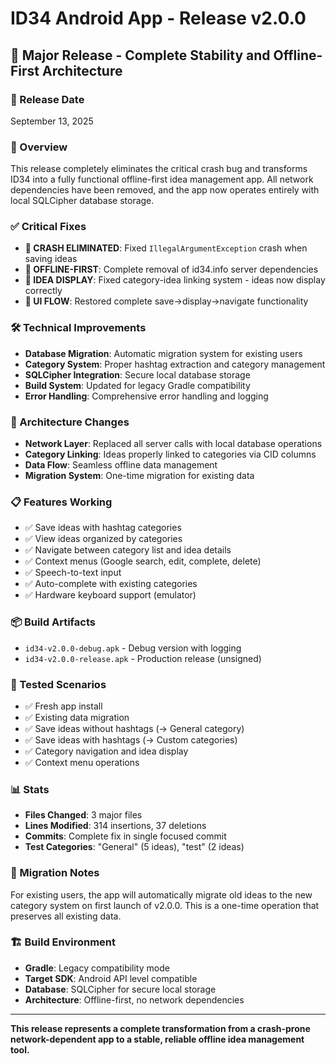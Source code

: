 # ID34 Android App - Release v2.0.0

## 🚀 Major Release - Complete Stability and Offline-First Architecture

### 📅 Release Date
September 13, 2025

### 🎯 Overview
This release completely eliminates the critical crash bug and transforms ID34 into a fully functional offline-first idea management app. All network dependencies have been removed, and the app now operates entirely with local SQLCipher database storage.

### ✅ Critical Fixes
- **🐛 CRASH ELIMINATED**: Fixed `IllegalArgumentException` crash when saving ideas
- **💾 OFFLINE-FIRST**: Complete removal of id34.info server dependencies
- **🔗 IDEA DISPLAY**: Fixed category-idea linking system - ideas now display correctly
- **📱 UI FLOW**: Restored complete save→display→navigate functionality

### 🛠 Technical Improvements
- **Database Migration**: Automatic migration system for existing users
- **Category System**: Proper hashtag extraction and category management  
- **SQLCipher Integration**: Secure local database storage
- **Build System**: Updated for legacy Gradle compatibility
- **Error Handling**: Comprehensive error handling and logging

### 🔧 Architecture Changes
- **Network Layer**: Replaced all server calls with local database operations
- **Category Linking**: Ideas properly linked to categories via CID columns
- **Data Flow**: Seamless offline data management
- **Migration System**: One-time migration for existing data

### 📋 Features Working
- ✅ Save ideas with hashtag categories
- ✅ View ideas organized by categories  
- ✅ Navigate between category list and idea details
- ✅ Context menus (Google search, edit, complete, delete)
- ✅ Speech-to-text input
- ✅ Auto-complete with existing categories
- ✅ Hardware keyboard support (emulator)

### 📦 Build Artifacts
- `id34-v2.0.0-debug.apk` - Debug version with logging
- `id34-v2.0.0-release.apk` - Production release (unsigned)

### 🎯 Tested Scenarios  
- ✅ Fresh app install
- ✅ Existing data migration
- ✅ Save ideas without hashtags (→ General category)
- ✅ Save ideas with hashtags (→ Custom categories)
- ✅ Category navigation and idea display
- ✅ Context menu operations

### 📊 Stats
- **Files Changed**: 3 major files
- **Lines Modified**: 314 insertions, 37 deletions
- **Commits**: Complete fix in single focused commit
- **Test Categories**: "General" (5 ideas), "test" (2 ideas)

### 🔄 Migration Notes
For existing users, the app will automatically migrate old ideas to the new category system on first launch of v2.0.0. This is a one-time operation that preserves all existing data.

### 🏗 Build Environment
- **Gradle**: Legacy compatibility mode
- **Target SDK**: Android API level compatible
- **Database**: SQLCipher for secure local storage
- **Architecture**: Offline-first, no network dependencies

---

**This release represents a complete transformation from a crash-prone network-dependent app to a stable, reliable offline idea management tool.**